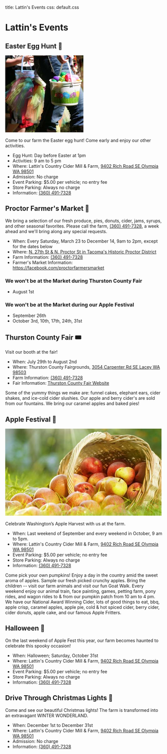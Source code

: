 title: Lattin's Events
css: default.css

# Lattin's Events

## Easter Egg Hunt 🐰

![Easter Eggs](images/easter-eggs.jpg)

Come to our farm the Easter egg hunt!
Come early and enjoy our other activities.

- Egg Hunt: Day before Easter at 1pm
- Activities: 9 am to 5 pm
- Where: Lattin's Country Cider Mill & Farm, [9402 Rich Road SE Olympia WA 98501](http://maps.apple.com/?daddr=9402%20Rich%20Road%20SE%20Olympia%20WA%2098501)
- Admission: No charge
- Event Parking: $5.00 per vehicle; no entry fee
- Store Parking: Always no charge
- Information: [(360) 491-7328](tel:+1-360-491-7328)

## Proctor Farmer's Market 🧺

We bring a selection of our fresh produce, pies, donuts, cider, jams, syrups, and other seasonal favorites.
Please call the farm, [(360) 491-7328](tel:+1-360-491-7328), a week ahead and we'll bring along any special requests.

- When: Every Saturday, March 23 to December 14, 9am to 2pm, except for the dates below
- Where: [N. 27th St & N. Proctor St in Tacoma's Historic Proctor District](http://maps.apple.com/?daddr=N%2027th%20St%20and%20N%20Proctor%20St%20Tacoma%20WA%2098407)
- Farm Information: [(360) 491-7328](tel:+1-360-491-7328)
- Farmer's Market Information: <https://facebook.com/proctorfarmersmarket>

### We won't be at the Market during Thurston County Fair

- August 1st 

### We won't be at the Market during our Apple Festival

- September 26th
- October 3rd, 10th, 17th, 24th, 31st

## Thurston County Fair 🎟

Visit our booth at the fair!

- When: July 29th to August 2nd
- Where: Thurston County Fairgrounds, [3054 Carpenter Rd SE Lacey WA 98503](http://maps.apple.com/?daddr=3054%20Carpenter%20Road%20SE%20Lacey%20WA%2098503)
- Farm Information: [(360) 491-7328](tel:+1-360-491-7328)
- Fair Information: [Thurston County Fair Website](https://thurstoncountywa.gov/fair)

Some of the yummy things we make are: funnel cakes, elephant ears, cider shakes, and ice-cold cider slushies.
Our apple and berry cider's are sold from our fountains.
We bring our caramel apples and baked pies!

## Apple Festival 🍂

![Overflowing apple basket](images/apple-basket.jpg)

Celebrate Washington’s Apple Harvest with us at the farm.

- When: Last weekend of September and every weekend in October, 9 am to 5pm.
- Where: Lattin's Country Cider Mill & Farm, [9402 Rich Road SE Olympia WA 98501](http://maps.apple.com/?daddr=9402%20Rich%20Road%20SE%20Olympia%20WA%2098501)
- Event Parking: $5.00 per vehicle; no entry fee
- Store Parking: Always no charge
- Information: [(360) 491-7328](tel:+1-360-491-7328)

Come pick your own pumpkins!
Enjoy a day in the country amid the sweet aroma of apples.
Sample our fresh picked crunchy apples.
Bring the children -- visit our farm animals and visit our fun Goat Walk.
Every weekend enjoy our animal train, face painting, games, petting farm, pony rides, and wagon rides to & from our pumpkin patch from 10 am to 4 pm.
We have our National Award Winning Cider, lots of good things to eat, bbq, apple crisp, caramel apples, apple pie, cold & hot spiced cider, berry cider, cider donuts, apple cake, and our famous Apple Fritters.

## Halloween 🎃

On the last weekend of Apple Fest this year, our farm becomes haunted to celebrate this spooky occasion!

- When: Halloween; Saturday, October 31st
- Where: Lattin's Country Cider Mill & Farm, [9402 Rich Road SE Olympia WA 98501](http://maps.apple.com/?daddr=9402%20Rich%20Road%20SE%20Olympia%20WA%2098501)
- Event Parking: $5.00 per vehicle; no entry fee
- Store Parking: Always no charge
- Information: [(360) 491-7328](tel:+1-360-491-7328)

## Drive Through Christmas Lights 🎄

Come and see our beautiful Christmas lights!
The farm is transformed into an extravagant WINTER WONDERLAND.

- When: December 1st to December 31st
- Where: Lattin's Country Cider Mill & Farm, [9402 Rich Road SE Olympia WA 98501](http://maps.apple.com/?daddr=9402%20Rich%20Road%20SE%20Olympia%20WA%2098501)
- Admission: No charge
- Information: [(360) 491-7328](tel:+1-360-491-7328)

